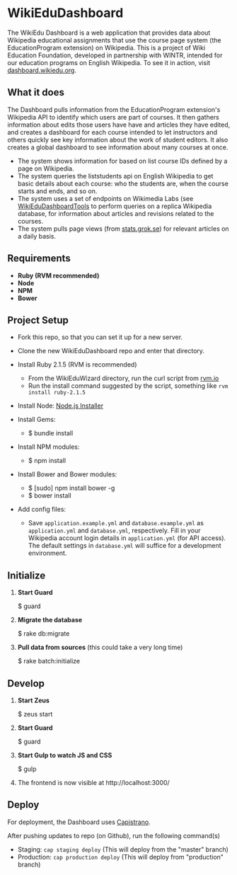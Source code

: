 WikiEduDashboard
================

The WikiEdu Dashboard is a web application that provides data about Wikipedia educational assignments that use the course page system (the EducationProgram extension) on Wikipedia. This is a project of Wiki Education Foundation, developed in partnership with WINTR, intended for our education programs on English Wikipedia. To see it in action, visit [dashboard.wikiedu.org](http://dashboard.wikiedu.org).

What it does
---------------
The Dashboard pulls information from the EducationProgram extension's Wikipedia API to identify which users are part of courses. It then gathers information about edits those users have have and articles they have edited, and creates a dashboard for each course intended to let instructors and others quickly see key information about the work of student editors. It also creates a global dashboard to see information about many courses at once.

 * The system shows information for based on list course IDs defined by a page on Wikipedia.
 * The system queries the liststudents api on English Wikipedia to get basic details about each course: who the students are, when the course starts and ends, and so on.
 * The system uses a set of endpoints on Wikimedia Labs (see [WikiEduDashboardTools](https://github.com/WikiEducationFoundation/WikiEduDashboardTools) to perform queries on a replica Wikipedia database, for information about articles and revisions related to the courses.
 * The system pulls page views (from [stats.grok.se](http://stats.grok.se)) for relevant articles on a daily basis.

Requirements
---------------
 * **Ruby (RVM recommended)**
 * **Node**
 * **NPM**
 * **Bower**

Project Setup
----------------

- Fork this repo, so that you can set it up for a new server.
- Clone the new WikiEduDashboard repo and enter that directory.
- Install Ruby 2.1.5 (RVM is recommended)
    - From the WikiEduWizard directory, run the curl script from [rvm.io](https://rvm.io/)
    - Run the install command suggested by the script, something like `rvm install ruby-2.1.5`
- Install Node: [Node.js Installer](http://nodejs.org/)

- Install Gems:
    - $ bundle install

- Install NPM modules:
    - $ npm install

- Install Bower and Bower modules:
    - $ [sudo] npm install bower -g
    - $ bower install

- Add config files:
    - Save `application.example.yml` and `database.example.yml` as `application.yml` and `database.yml`, respectively. Fill in your Wikipedia account login details in `application.yml` (for API access). The default settings in `database.yml` will suffice for a development environment.

Initialize
--------------
1. **Start Guard**

      $ guard

2. **Migrate the database**

      $ rake db:migrate

3. **Pull data from sources** (this could take a very long time)

      $ rake batch:initialize

Develop
------
1. **Start Zeus**

      $ zeus start

2. **Start Guard**

      $ guard

3. **Start Gulp to watch JS and CSS**

      $ gulp

4. The frontend is now visible at http://localhost:3000/

Deploy
------

For deployment, the Dashboard uses [Capistrano](https://en.wikipedia.org/wiki/Capistrano_%28software%29).

After pushing updates to repo (on Github), run the following command(s)
- Staging: `cap staging deploy` (This will deploy from the "master" branch)
- Production: `cap production deploy` (This will deploy from "production" branch)
